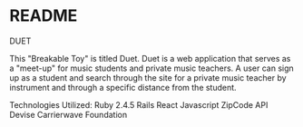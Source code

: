 # README

DUET

This "Breakable Toy" is titled Duet.  Duet is a web application that serves
as a "meet-up" for music students and private music teachers.  A user can sign up as a student and search through the site for a private music teacher by instrument and through a specific distance from the student.  



Technologies Utilized:
Ruby 2.4.5
Rails
React
Javascript
ZipCode API
Devise
Carrierwave
Foundation
